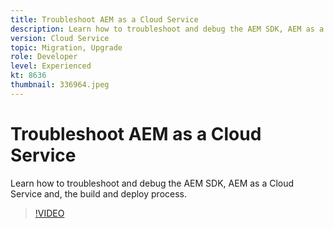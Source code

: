 ```yaml
---
title: Troubleshoot AEM as a Cloud Service
description: Learn how to troubleshoot and debug the AEM SDK, AEM as a Cloud Service and, the build and deploy process.
version: Cloud Service
topic: Migration, Upgrade
role: Developer
level: Experienced
kt: 8636
thumbnail: 336964.jpeg
---
```


# Troubleshoot AEM as a Cloud Service

Learn how to troubleshoot and debug the AEM SDK, AEM as a Cloud Service and, the build and deploy process.

>[!VIDEO](https://video.tv.adobe.com/v/336964/?quality=12&learn=on)
